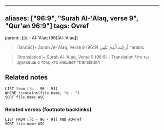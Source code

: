 
---
aliases: ["96:9", "Surah Al-'Alaq, verse 9", "Qur'an 96:9"]
tags: Qvref
---

parent:: [[q - Al-'Alaq (96)|Al-'Alaq]]

> [!arabic]+ Surah Al-'Alaq, Verse 9 (96:9)
> <span class="quran-arabic">أَرَءَيْتَ ٱلَّذِى يَنْهَىٰ</span>
^arabic

> [!translation]+ Surah Al-'Alaq, Verse 9 (96:9) - Translation
> Что ты думаешь о том, кто мешает
^translation



## Related notes
```dataview
LIST from [[q - 96 - 9]]
WHERE !contains(file.name, "q - ")
SORT file.name ASC
```

### Related verses (footnote backlinks)
```dataview
LIST FROM [[q - 96 - 9]] AND #Qvref
SORT file.name ASC
```


